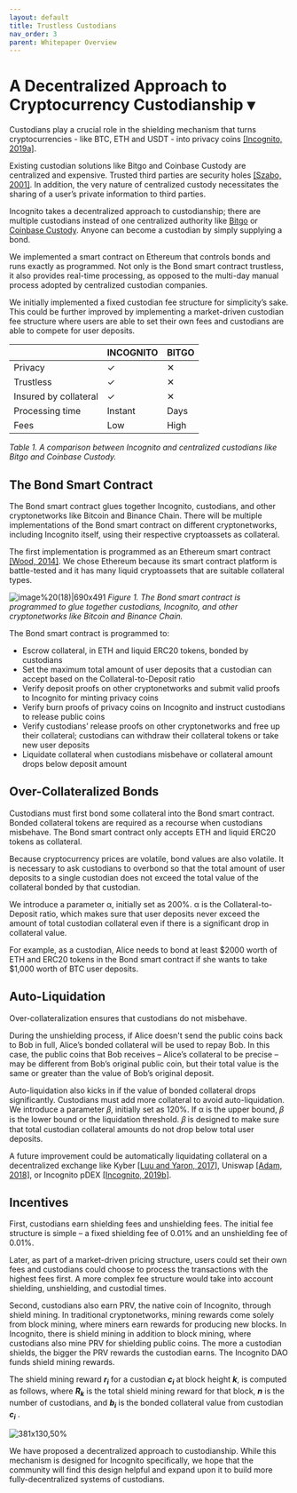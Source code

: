```yaml
---
layout: default
title: Trustless Custodians
nav_order: 3
parent: Whitepaper Overview
---
```


# A Decentralized Approach to Cryptocurrency Custodianship ▾

Custodians play a crucial role in the shielding mechanism that turns cryptocurrencies - like BTC, ETH and USDT - into privacy coins [[Incognito, 2019a]](https://incognito.org/t/shielding-cryptocurrencies-turning-cryptocurrencies-into-privacy-coins/83).

Existing custodian solutions like Bitgo and Coinbase Custody are centralized and expensive. Trusted third parties are security holes [[Szabo, 2001]](https://nakamotoinstitute.org/trusted-third-parties/). In addition, the very nature of centralized custody necessitates the sharing of a user’s private information to third parties.

Incognito takes a decentralized approach to custodianship; there are multiple custodians instead of one centralized authority like [Bitgo](https://www.bitgo.com) or [Coinbase Custody](https://custody.coinbase.com). Anyone can become a custodian by simply supplying a bond.

We implemented a smart contract on Ethereum that controls bonds and runs exactly as programmed. Not only is the Bond smart contract trustless, it also provides real-time processing, as opposed to the multi-day manual process adopted by centralized custodian companies.

We initially implemented a fixed custodian fee structure for simplicity’s sake. This could be further improved by implementing a market-driven custodian fee structure where users are able to set their own fees and custodians are able to compete for user deposits.

||INCOGNITO|BITGO|
| --- | --- | --- |
|Privacy|✓|✕|
|Trustless|✓|✕|
|Insured by collateral|✓|✕|
|Processing time|Instant|Days|
|Fees|Low|High|

*Table 1. A comparison between Incognito and centralized custodians like Bitgo and Coinbase Custody.*

## The Bond Smart Contract

The Bond smart contract glues together Incognito, custodians, and other cryptonetworks like Bitcoin and Binance Chain. There will be multiple implementations of the Bond smart contract on different cryptonetworks, including Incognito itself, using their respective cryptoassets as collateral.

The first implementation is programmed as an Ethereum smart contract [[Wood, 2014]](https://ethereum.github.io/yellowpaper/paper.pdf). We chose Ethereum because its smart contract platform is battle-tested and it has many liquid cryptoassets that are suitable collateral types.

![image%20(18)|690x491](upload://rKnHA9S3PP4sDgtujmx7HUGnFqA.png) 
*Figure 1. The Bond smart contract is programmed to glue together custodians, Incognito, and other cryptonetworks like Bitcoin and Binance Chain.*

The Bond smart contract is programmed to:

* Escrow collateral, in ETH and liquid ERC20 tokens, bonded by custodians
* Set the maximum total amount of user deposits that a custodian can accept based on the Collateral-to-Deposit ratio
* Verify deposit proofs on other cryptonetworks and submit valid proofs to Incognito for minting privacy coins
* Verify burn proofs of privacy coins on Incognito and instruct custodians to release public coins
* Verify custodians’ release proofs on other cryptonetworks and free up their collateral; custodians can withdraw their collateral tokens or take new user deposits
* Liquidate collateral when custodians misbehave or collateral amount drops below deposit amount

## Over-Collateralized Bonds

Custodians must first bond some collateral into the Bond smart contract. Bonded collateral tokens are required as a recourse when custodians misbehave. The Bond smart contract only accepts ETH and liquid ERC20 tokens as collateral.

Because cryptocurrency prices are volatile, bond values are also volatile. It is necessary to ask custodians to overbond so that the total amount of user deposits to a single custodian does not exceed the total value of the collateral bonded by that custodian.

We introduce a parameter α, initially set as 200%. α is the Collateral-to-Deposit ratio, which makes sure that user deposits never exceed the amount of total custodian collateral even if there is a significant drop in collateral value.

For example, as a custodian, Alice needs to bond at least $2000 worth of ETH and ERC20 tokens in the Bond smart contract if she wants to take $1,000 worth of BTC user deposits.

## Auto-Liquidation

Over-collateralization ensures that custodians do not misbehave.

During the unshielding process, if Alice doesn't send the public coins back to Bob in full, Alice’s bonded collateral will be used to repay Bob. In this case, the public coins that Bob receives – Alice’s collateral to be precise – may be different from Bob’s original public coin, but their total value is the same or greater than the value of Bob’s original deposit.

Auto-liquidation also kicks in if the value of bonded collateral drops significantly. Custodians must add more collateral to avoid auto-liquidation. We introduce a parameter 𝛽, initially set as 120%. If α is the upper bound, 𝛽 is the lower bound or the liquidation threshold. 𝛽 is designed to make sure that total custodian collateral amounts do not drop below total user deposits.

A future improvement could be automatically liquidating collateral on a decentralized exchange like Kyber [[Luu and Yaron, 2017]](https://home.kyber.network/assets/KyberNetworkWhitepaper.pdf), Uniswap [[Adam, 2018]](https://hackmd.io/C-DvwDSfSxuh-Gd4WKE_ig), or Incognito pDEX [[Incognito, 2019b]](https://incognito.org/t/pdex-the-first-privacy-protecting-decentralized-exchange/66).

## Incentives

First, custodians earn shielding fees and unshielding fees. The initial fee structure is simple – a fixed shielding fee of 0.01% and an unshielding fee of 0.01%.

Later, as part of a market-driven pricing structure, users could set their own fees and custodians could choose to process the transactions with the highest fees first. A more complex fee structure would take into account shielding, unshielding, and custodial times.

Second, custodians also earn PRV, the native coin of Incognito, through shield mining. In traditional cryptonetworks, mining rewards come solely from block mining, where miners earn rewards for producing new blocks. In Incognito, there is shield mining in addition to block mining, where custodians also mine PRV for shielding public coins. The more a custodian shields, the bigger the PRV rewards the custodian earns. The Incognito DAO funds shield mining rewards.

The shield mining reward ***r<sub>i</sub>*** for a custodian ***c<sub>i</sub>*** at block height ***k***, is computed as follows, where ***R<sub>k</sub>*** is the total shield mining reward for that block, ***n*** is the number of custodians, and ***b<sub>i</sub>*** is the bonded collateral value from custodian ***c<sub>i</sub>*** .

![381x130,50%](upload://4wP4d2wmegE8LYMWoQhe7PazOi.png)  

We have proposed a decentralized approach to custodianship. While this mechanism is designed for Incognito specifically, we hope that the community will find this design helpful and expand upon it to build more fully-decentralized systems of custodians.